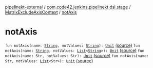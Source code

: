 [pipelinekt-external](../../index.md) / [com.code42.jenkins.pipelinekt.dsl.stage](../index.md) / [MatrixExcludeAxisContext](index.md) / [notAxis](./not-axis.md)

# notAxis

`fun notAxis(name: `[`String`](https://kotlinlang.org/api/latest/jvm/stdlib/kotlin/-string/index.html)`, notValues: `[`String`](https://kotlinlang.org/api/latest/jvm/stdlib/kotlin/-string/index.html)`): `[`Unit`](https://kotlinlang.org/api/latest/jvm/stdlib/kotlin/-unit/index.html) [(source)](https://github.com/code42/pipelinekt/tree/master/dsl/src/main/kotlin/com/code42/jenkins/pipelinekt/dsl/stage/MatrixExcludeAxisContext.kt#L26)
`fun notAxis(name: `[`String`](https://kotlinlang.org/api/latest/jvm/stdlib/kotlin/-string/index.html)`, notValues: `[`List`](https://kotlinlang.org/api/latest/jvm/stdlib/kotlin.collections/-list/index.html)`<`[`String`](https://kotlinlang.org/api/latest/jvm/stdlib/kotlin/-string/index.html)`>): `[`Unit`](https://kotlinlang.org/api/latest/jvm/stdlib/kotlin/-unit/index.html) [(source)](https://github.com/code42/pipelinekt/tree/master/dsl/src/main/kotlin/com/code42/jenkins/pipelinekt/dsl/stage/MatrixExcludeAxisContext.kt#L29)
`fun notAxis(name: Str, notValues: Str): `[`Unit`](https://kotlinlang.org/api/latest/jvm/stdlib/kotlin/-unit/index.html) [(source)](https://github.com/code42/pipelinekt/tree/master/dsl/src/main/kotlin/com/code42/jenkins/pipelinekt/dsl/stage/MatrixExcludeAxisContext.kt#L32)
`fun notAxis(name: Str, notValues: `[`List`](https://kotlinlang.org/api/latest/jvm/stdlib/kotlin.collections/-list/index.html)`<Str>): `[`Unit`](https://kotlinlang.org/api/latest/jvm/stdlib/kotlin/-unit/index.html) [(source)](https://github.com/code42/pipelinekt/tree/master/dsl/src/main/kotlin/com/code42/jenkins/pipelinekt/dsl/stage/MatrixExcludeAxisContext.kt#L35)